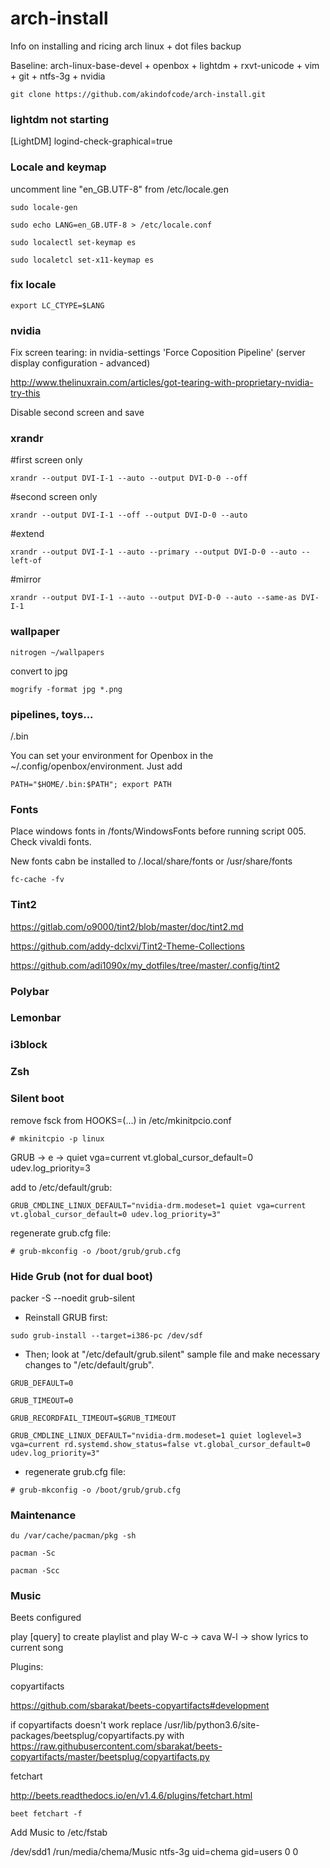 # arch-install

Info on installing and ricing arch linux + dot files backup

Baseline: arch-linux-base-devel + openbox + lightdm +  rxvt-unicode + vim + git + ntfs-3g + nvidia

`git clone https://github.com/akindofcode/arch-install.git`

### lightdm not starting

[LightDM]
   logind-check-graphical=true
   
### Locale and keymap

uncomment line "en_GB.UTF-8" from /etc/locale.gen

`sudo locale-gen`

`sudo echo LANG=en_GB.UTF-8 > /etc/locale.conf`

`sudo localectl set-keymap es`

`sudo localetcl set-x11-keymap es`

### fix locale

`export LC_CTYPE=$LANG`

### nvidia

Fix screen tearing: in nvidia-settings 'Force Coposition Pipeline' (server display configuration - advanced)

<http://www.thelinuxrain.com/articles/got-tearing-with-proprietary-nvidia-try-this>

Disable second screen and save

### xrandr

#first screen only

`xrandr --output DVI-I-1 --auto --output DVI-D-0 --off`

#second screen only

`xrandr --output DVI-I-1 --off --output DVI-D-0 --auto`

#extend

`xrandr --output DVI-I-1 --auto --primary --output DVI-D-0 --auto --left-of`

#mirror

`xrandr --output DVI-I-1 --auto --output DVI-D-0 --auto --same-as DVI-I-1`

### wallpaper

`nitrogen ~/wallpapers`

convert to jpg

`mogrify -format jpg *.png`

### pipelines, toys...

/.bin

You can set your environment for Openbox in the ~/.config/openbox/environment.
Just add

`PATH="$HOME/.bin:$PATH"; export PATH`

### Fonts

Place windows fonts in /fonts/WindowsFonts before running script 005. Check vivaldi fonts.

New fonts cabn be installed to /.local/share/fonts or /usr/share/fonts

`fc-cache -fv`

### Tint2

<https://gitlab.com/o9000/tint2/blob/master/doc/tint2.md>

<https://github.com/addy-dclxvi/Tint2-Theme-Collections>

<https://github.com/adi1090x/my_dotfiles/tree/master/.config/tint2>


### Polybar

### Lemonbar

### i3block

### Zsh

### Silent boot

remove fsck from HOOKS=(...) in /etc/mkinitpcio.conf

`# mkinitcpio -p linux`

GRUB -> e -> quiet vga=current vt.global_cursor_default=0 udev.log_priority=3

add to /etc/default/grub:

`GRUB_CMDLINE_LINUX_DEFAULT="nvidia-drm.modeset=1 quiet vga=current vt.global_cursor_default=0 udev.log_priority=3"`

regenerate grub.cfg file:

`# grub-mkconfig -o /boot/grub/grub.cfg`

### Hide Grub (not for dual boot)

packer -S --noedit grub-silent 

- Reinstall GRUB first:
  
`sudo grub-install --target=i386-pc /dev/sdf`
 
- Then; look at "/etc/default/grub.silent" sample file
  and make necessary changes to "/etc/default/grub".
 
`GRUB_DEFAULT=0`

`GRUB_TIMEOUT=0`

`GRUB_RECORDFAIL_TIMEOUT=$GRUB_TIMEOUT`

`GRUB_CMDLINE_LINUX_DEFAULT="nvidia-drm.modeset=1 quiet loglevel=3 vga=current rd.systemd.show_status=false vt.global_cursor_default=0 udev.log_priority=3"`

- regenerate grub.cfg file:

`# grub-mkconfig -o /boot/grub/grub.cfg`

### Maintenance

`du /var/cache/pacman/pkg -sh`

`pacman -Sc`

`pacman -Scc`

### Music

Beets configured

play [query] to create playlist and play
W-c  -> cava
W-l  -> show lyrics to current song

Plugins: 

copyartifacts

<https://github.com/sbarakat/beets-copyartifacts#development>

if copyartifacts doesn't work replace /usr/lib/python3.6/site-packages/beetsplug/copyartifacts.py
with https://raw.githubusercontent.com/sbarakat/beets-copyartifacts/master/beetsplug/copyartifacts.py

fetchart

<http://beets.readthedocs.io/en/v1.4.6/plugins/fetchart.html>

`beet fetchart -f`

Add Music to /etc/fstab

/dev/sdd1 /run/media/chema/Music ntfs-3g uid=chema gid=users 0 0

